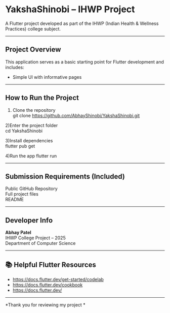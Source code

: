 # YakshaShinobi – IHWP Project

A Flutter project developed as part of the IHWP (Indian Health & Wellness Practices) college subject.  

---

## Project Overview

This application serves as a basic starting point for Flutter development and includes:
- Simple UI with informative pages

---

##  How to Run the Project

1) Clone the repository  
git clone https://github.com/AbhayShinobi/YakshaShinobi.git

2)Enter the project folder  
cd YakshaShinobi

3)Install dependencies  
flutter pub get

4)Run the app 
flutter run

---

##  Submission Requirements (Included)

Public GitHub Repository  
Full project files  
README 

---

##  Developer Info

**Abhay Patel**  
IHWP College Project – 2025  
Department of Computer Science

---

## 📚 Helpful Flutter Resources

- https://docs.flutter.dev/get-started/codelab  
- https://docs.flutter.dev/cookbook  
- https://docs.flutter.dev/

---

*Thank you for reviewing my project *





